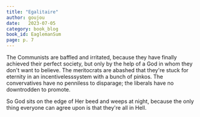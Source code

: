 ```yaml
---
title: "Egalitaire"
author: goujou
date:   2023-07-05
category: book_blog
book_id: EaglemanSum
page: p. 7
---
```

The Communists are baffled and irritated, because they have finally achieved their perfect society, but only by the help of a God in whom they don't want to believe.
The meritocrats are abashed that they're stuck for eternity in an incentivelesssystem with a bunch of pinkos.
The convervatives have no penniless to disparage; the liberals have no downtrodden to promote.

So God sits on the edge of Her beed and weeps at night, because the only thing everyone can agree upon is that they're all in Hell.
